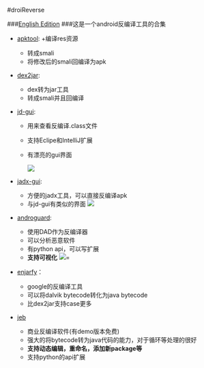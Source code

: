 #droiReverse

###[English Edition](https://github.com/Juude/droidReverse/blob/master/README-EN.md)
###这是一个android反编译工具的合集
+ [apktool](): 
  +编译res资源
  + 转成smali
  + 将修改后的smali回编译为apk
+ [dex2jar](https://github.com/pxb1988/dex2jar): 
  + dex转为jar工具
  + 转成smali并且回编译
+ [jd-gui](http://jd.benow.ca/):
  + 用来查看反编译.class文件
  + 支持Eclipe和IntelliJ扩展
  + 有漂亮的gui界面
  
    ![](http://jd.benow.ca/img/screenshot17.png)

+ [jadx-gui](https://github.com/skylot/jadx/tree/master/jadx-gui/src/main/java/jadx/gui):     
    + 方便的jadx工具，可以直接反编译apk
    + 与jd-gui有类似的界面
![](https://camo.githubusercontent.com/bd3c0ea851c23c4535e43590a86c940a0786faa6/687474703a2f2f736b796c6f742e6769746875622e696f2f6a6164782f6a6164782d6775692e706e67)
+ [androguard](https://github.com/androguard/androguard): 
   + 使用DAD作为反编译器
   + 可以分析恶意软件
   + 有python api，可以写扩展
   + **支持可视化**
![](http://androguard.googlecode.com/files/droiddream-gexf.png)=
+ [enjarfy](https://github.com/google/enjarify)：
   + google的反编译工具
   + 可以将dalvik bytecode转化为java bytecode
   + 比dex2jar支持case更多
+ [jeb](https://www.pnfsoftware.com/)
   + 商业反编译软件(有demo版本免费)
   + 强大的将bytecode转为java代码的能力，对于循环等处理的很好
   + **支持动态编辑，重命名，添加新package等**
   + 支持python的api扩展


